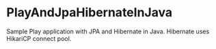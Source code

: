 # PlayAndJpaHibernateInJava

Sample Play application with JPA and Hibernate in Java.
Hibernate uses HikariCP connect pool.
